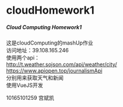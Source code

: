 # cloudHomework1
##### Cloud Computing Homework1<br>
这是cloudComputing的mashUp作业<br>
访问地址：39.108.165.246<br>
使用两个api：<br>
http://t.weather.sojson.com/api/weather/city/<br>
https://www.apiopen.top/journalismApi<br>
分别用来获取天气和新闻<br>
使用VueJS开发<br>

10165101259 宫斌凯<br>
